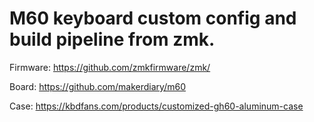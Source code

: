 # M60 keyboard custom config and build pipeline from zmk.

Firmware: https://github.com/zmkfirmware/zmk/

Board: https://github.com/makerdiary/m60

Case:  https://kbdfans.com/products/customized-gh60-aluminum-case
